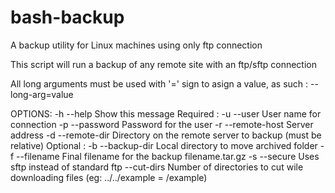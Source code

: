 # bash-backup
A backup utility for Linux machines using only ftp connection

This script will run a backup of any remote site with an ftp/sftp connection

All long arguments must be used with '=' sign to asign a value, as such : --long-arg=value

OPTIONS:
	-h --help      		Show this message
	Required : 
	   -u --user      		User name for connection
	   -p --password     	Password for the user
	   -r --remote-host 	Server address
   	   -d --remote-dir     	Directory on the remote server to backup (must be relative)
    Optional : 
	   -b --backup-dir		Local directory to move archived folder
	   -f --filename		Final filename for the backup filename.tar.gz
	   -s --secure          Uses sftp instead of standard ftp
	   --cut-dirs			Number of directories to cut wile downloading files (eg: ../../example = /example)
